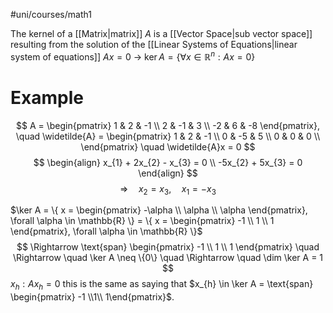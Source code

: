 #uni/courses/math1 

The kernel of a [[Matrix|matrix]] $A$ is a [[Vector Space|sub vector space]] resulting from the solution of the [[Linear Systems of Equations|linear system of equations]] $Ax = 0$
-> $\ker A = \{\forall x \in \mathbb{R}^{n}: Ax=0 \}$

# Example

$$
A = \begin{pmatrix}
1 & 2 & -1 \\
2 & -1 & 3 \\ 
-2 & 6 & -8
\end{pmatrix}, \quad
\widetilde{A} = \begin{pmatrix}
1 & 2 & -1 \\ 
0 & -5 & 5 \\ 
0 & 0 & 0 \\ 
\end{pmatrix} \quad \widetilde{A}x = 0
$$
$$
\begin{align}
x_{1} + 2x_{2} - x_{3} = 0 \\
-5x_{2} + 5x_{3} = 0
\end{align}
$$
$$
\Rightarrow \quad x_{2}= x_{3}, \quad x_{1} = -x_{3}
$$

$\ker A = \{ x = \begin{pmatrix} -\alpha \\ \alpha \\ \alpha \end{pmatrix}, \forall \alpha \in \mathbb{R} \} = \{ x = \begin{pmatrix} -1 \\ 1 \\ 1 \end{pmatrix}, \forall \alpha \in \mathbb{R} \}$
$$
\Rightarrow \text{span} \begin{pmatrix} -1 \\ 1 \\ 1 \end{pmatrix} \quad \Rightarrow \quad \ker A \neq \{0\} \quad \Rightarrow \quad \dim \ker A = 1
$$
$x_{h}: Ax_{h} = 0$ this is the same as saying that $x_{h} \in \ker A = \text{span} \begin{pmatrix} -1 \\1\\ 1\end{pmatrix}$. 
